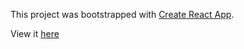This project was bootstrapped with [Create React App](https://github.com/facebookincubator/create-react-app).

View it [here](https://cvogit.github.io/cvogit-resume-site/)
